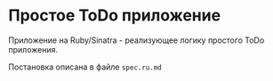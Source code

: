 Простое ToDo приложение
=======================

Приложение на Ruby/Sinatra - реализующее логику простого ToDo приложения.

Постановка описана в файле `spec.ru.md`